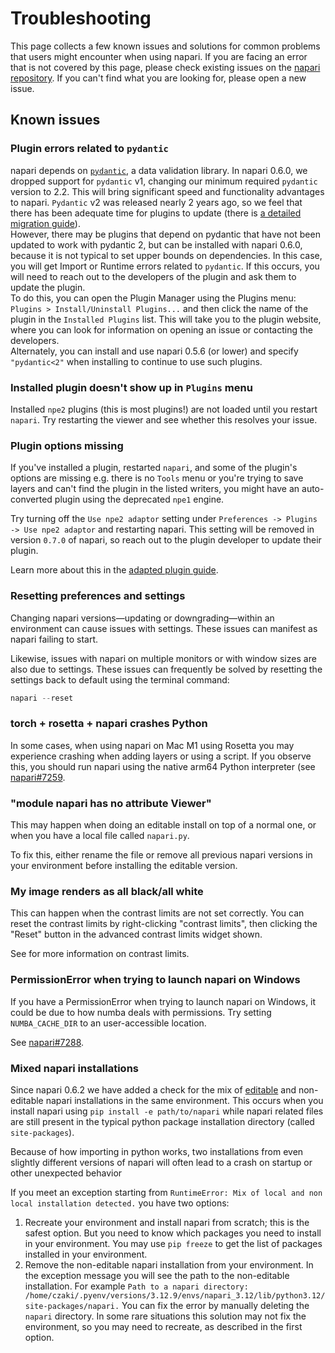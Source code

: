 # Troubleshooting

This page collects a few known issues and solutions for common problems that users might encounter when using napari.
If you are facing an error that is not covered by this page, please check existing issues on the
[napari repository](https://github.com/napari/napari/issues). If you can't find what you are looking for, 
please open a new issue.

## Known issues

### Plugin errors related to `pydantic`

napari depends on [`pydantic`](https://github.com/pydantic/pydantic), a data validation library. 
In napari 0.6.0, we dropped support for `pydantic` v1, changing our minimum required `pydantic` version to 2.2. 
This will bring significant speed and functionality advantages to napari. `Pydantic` v2 was released nearly 2 
years ago, so we feel that there has been adequate time for plugins to update (there is [a detailed migration guide](https://docs.pydantic.dev/latest/migration/)).  
However, there may be plugins that depend on pydantic that have not been updated to work with pydantic 2, but 
can be installed with napari 0.6.0, because it is not typical to set upper bounds on dependencies. In this case, 
you will get Import or Runtime errors related to `pydantic`. If this occurs, you will need to reach out to the 
developers of the plugin and ask them to update the plugin.  
To do this, you can open the Plugin Manager using the Plugins menu: `Plugins > Install/Uninstall Plugins...` and then 
click the name of the plugin in the `Installed Plugins` list. This will take you to the plugin website, where 
you can look for information on opening an issue or contacting the developers.  
Alternately, you can install and use napari 0.5.6 (or lower) and specify `"pydantic<2"` when installing to 
continue to use such plugins.

### Installed plugin doesn't show up in `Plugins` menu

Installed `npe2` plugins (this is most plugins!) are not loaded until you restart `napari`. Try restarting the viewer
and see whether this resolves your issue.

### Plugin options missing

If you've installed a plugin, restarted `napari`, and some of the plugin's options are missing e.g. there is no `Tools`
menu or you're trying to save layers and can't find the plugin in the listed writers, you might have an auto-converted
plugin using the deprecated `npe1` engine.

Try turning off the `Use npe2 adaptor` setting under `Preferences -> Plugins -> Use npe2 adaptor` and restarting napari.
This setting will be removed in version `0.7.0` of napari, so reach out to the plugin developer to update their plugin.

Learn more about this in the [adapted plugin guide](adapted-plugin-guide).

### Resetting preferences and settings

Changing napari versions—updating or downgrading—within an environment can cause issues with settings.  These issues can
manifest as napari failing to start. 

Likewise, issues with napari on multiple monitors or with window sizes are also due to settings. These issues can
frequently be solved by resetting the settings back to default using the terminal command:

```python
napari --reset
```

### torch + rosetta + napari crashes Python

In some cases, when using napari on Mac M1 using Rosetta you may experience crashing when adding layers or using a script.
If you observe this, you should run napari using the native arm64 Python interpreter (see [napari#7259](https://github.com/napari/napari/issues/7259).

### "module napari has no attribute Viewer"

This may happen when doing an editable install on top of a normal one, or when you have a local file called `napari.py`.

To fix this, either rename the file or remove all previous napari versions in your environment before installing the editable version.

### My image renders as all black/all white

This can happen when the contrast limits are not set correctly. You can reset the contrast limits by right-clicking
"contrast limits", then clicking the "Reset" button in the advanced contrast limits widget shown.

See [](contrast-limits) for more information on contrast limits.

### PermissionError when trying to launch napari on Windows

If you have a PermissionError when trying to launch napari on Windows, it could be due to how numba deals with
permissions. Try setting `NUMBA_CACHE_DIR` to an user-accessible location.

See [napari#7288](https://github.com/napari/napari/issues/7288).

### Mixed napari installations

Since napari 0.6.2 we have added a check for the mix of [editable](https://setuptools.pypa.io/en/latest/userguide/development_mode.html) and non-editable napari installations in the same environment.
This occurs when you install napari using `pip install -e path/to/napari` while napari related files are still 
present in the typical python package installation directory (called `site-packages`).

Because of how importing in python works, two installations from even slightly different versions of napari
will often lead to a crash on startup or other unexpected behavior

If you meet an exception starting from `RuntimeError: Mix of local and non local installation detected.` you have two options: 

1. Recreate your environment and install napari from scratch; this is the safest option. 
   But you need to know which packages you need to install in your environment. You may use `pip freeze` to get the list of packages installed in your environment.
2. Remove the non-editable napari installation from your environment. 
   In the exception message you will see the path to the non-editable installation. 
   For example `Path to a napari directory: /home/czaki/.pyenv/versions/3.12.9/envs/napari_3.12/lib/python3.12/site-packages/napari.`
   You can fix the error by manually deleting the `napari` directory.
   In some rare situations this solution may not fix the environment,
   so you may need to recreate, as described in the first option.




